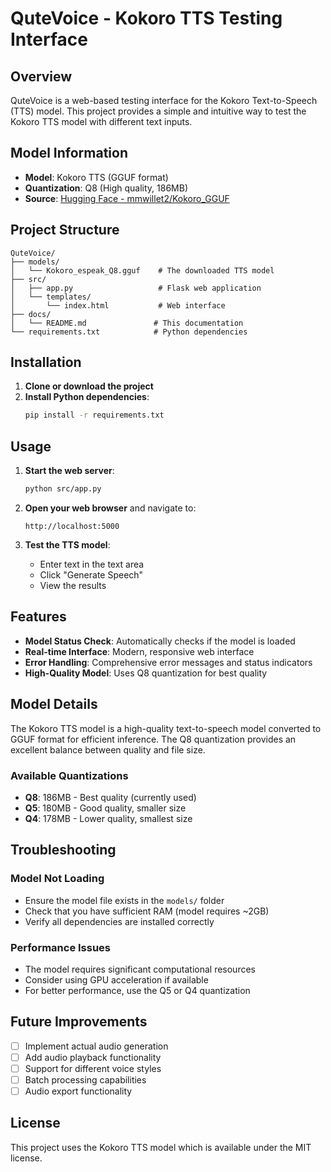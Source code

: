 # QuteVoice - Kokoro TTS Testing Interface

## Overview
QuteVoice is a web-based testing interface for the Kokoro Text-to-Speech (TTS) model. This project provides a simple and intuitive way to test the Kokoro TTS model with different text inputs.

## Model Information
- **Model**: Kokoro TTS (GGUF format)
- **Quantization**: Q8 (High quality, 186MB)
- **Source**: [Hugging Face - mmwillet2/Kokoro_GGUF](https://huggingface.co/mmwillet2/Kokoro_GGUF/tree/main)

## Project Structure
```
QuteVoice/
├── models/
│   └── Kokoro_espeak_Q8.gguf    # The downloaded TTS model
├── src/
│   ├── app.py                   # Flask web application
│   └── templates/
│       └── index.html           # Web interface
├── docs/
│   └── README.md               # This documentation
└── requirements.txt            # Python dependencies
```

## Installation

1. **Clone or download the project**
2. **Install Python dependencies**:
   ```bash
   pip install -r requirements.txt
   ```

## Usage

1. **Start the web server**:
   ```bash
   python src/app.py
   ```

2. **Open your web browser** and navigate to:
   ```
   http://localhost:5000
   ```

3. **Test the TTS model**:
   - Enter text in the text area
   - Click "Generate Speech"
   - View the results

## Features

- **Model Status Check**: Automatically checks if the model is loaded
- **Real-time Interface**: Modern, responsive web interface
- **Error Handling**: Comprehensive error messages and status indicators
- **High-Quality Model**: Uses Q8 quantization for best quality

## Model Details

The Kokoro TTS model is a high-quality text-to-speech model converted to GGUF format for efficient inference. The Q8 quantization provides an excellent balance between quality and file size.

### Available Quantizations
- **Q8**: 186MB - Best quality (currently used)
- **Q5**: 180MB - Good quality, smaller size
- **Q4**: 178MB - Lower quality, smallest size

## Troubleshooting

### Model Not Loading
- Ensure the model file exists in the `models/` folder
- Check that you have sufficient RAM (model requires ~2GB)
- Verify all dependencies are installed correctly

### Performance Issues
- The model requires significant computational resources
- Consider using GPU acceleration if available
- For better performance, use the Q5 or Q4 quantization

## Future Improvements

- [ ] Implement actual audio generation
- [ ] Add audio playback functionality
- [ ] Support for different voice styles
- [ ] Batch processing capabilities
- [ ] Audio export functionality

## License

This project uses the Kokoro TTS model which is available under the MIT license.

